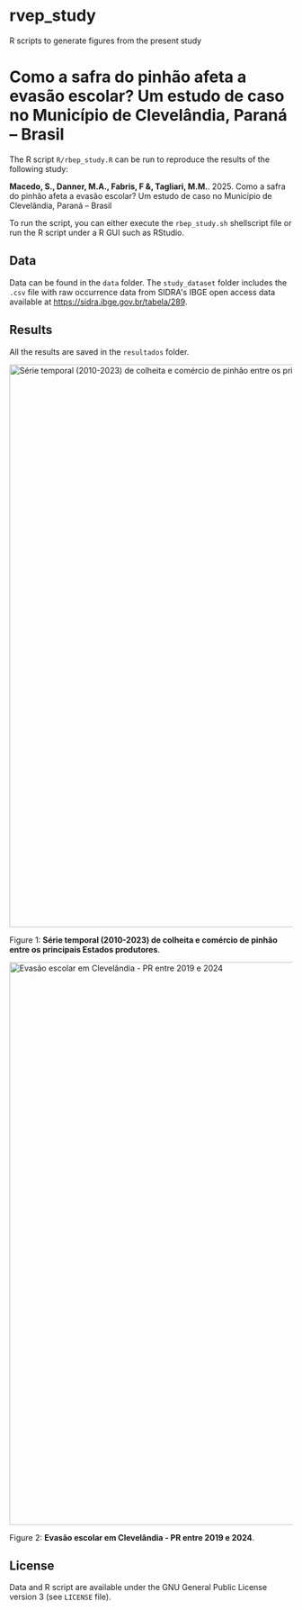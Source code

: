 # rvep_study

R scripts to generate figures from the present study

# Como a safra do pinhão afeta a evasão escolar? Um estudo de caso no Município de Clevelândia, Paraná – Brasil

The R script `R/rbep_study.R` can be run to reproduce the results of the following study:

**Macedo, S., Danner, M.A., Fabris, F &, Tagliari, M.M.**. 2025. Como a safra do pinhão afeta a evasão escolar? Um estudo de caso no Município de Clevelândia, Paraná – Brasil

To run the script, you can either execute the `rbep_study.sh` shellscript file or run the R script under a R GUI such as RStudio.

## Data

Data can be found in the `data` folder. The `study_dataset` folder includes the `.csv` file with raw occurrence data from SIDRA's IBGE open access data available at <https://sidra.ibge.gov.br/tabela/289>.

## Results

All the results are saved in the `resultados` folder.

<img alt="Série temporal (2010-2023) de colheita e comércio de pinhão entre os principais Estados produtores" src="resultados/pinhão_prod_valor_juntos2.png" width="1000">

Figure 1: **Série temporal (2010-2023) de colheita e comércio de pinhão entre os principais Estados produtores**.

<img alt="Evasão escolar em Clevelândia - PR entre 2019 e 2024" src="resultados/evasão_cleve_pinhão_motivos2png" width="1000">

Figure 2: **Evasão escolar em Clevelândia - PR entre 2019 e 2024**.

## License

Data and R script are available under the GNU General Public License version 3 (see `LICENSE` file).
